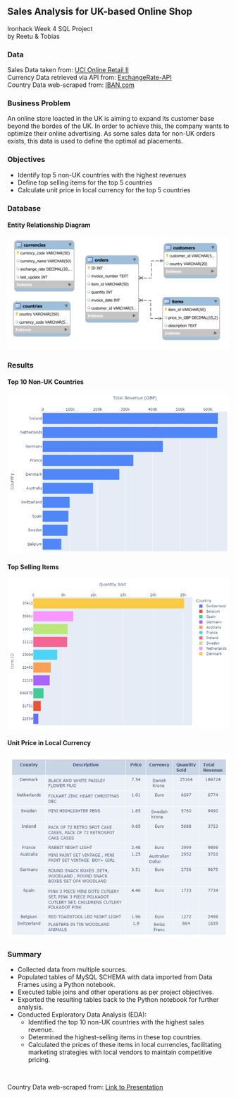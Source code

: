 ## Sales Analysis for UK-based Online Shop
Ironhack Week 4 SQL Project<br>
by Reetu & Tobias

### Data
Sales Data taken from: [UCI Online Retail II](https://archive.ics.uci.edu/dataset/502/online+retail+ii)<br>
Currency Data retrieved via API from: [ExchangeRate-API](https://www.exchangerate-api.com/)<br>
Country Data web-scraped from: [IBAN.com](https://www.iban.com/currency-codes)

### Business Problem
An online store loacted in the UK is aiming to expand its customer base beyond the bordes of the UK. In order to achieve this, the company wants to optimize their online advertising. As some sales data for non-UK orders exists, this data is used to define the optimal ad placements.

### Objectives
- Identify top 5 non-UK countries with the highest revenues
- Define top selling items for the top 5 countries
- Calculate unit price in local currency for the top 5 countries

### Database

#### Entity Relationship Diagram

![ERD](img/erd.png)

### Results

#### Top 10 Non-UK Countries
![top countries](img/obj1.png)

#### Top Selling Items
![top items](img/obj2.png)

#### Unit Price in Local Currency
![currency table](img/obj3.png)

### Summary

* Collected data from multiple sources.
* Populated tables of MySQL SCHEMA with data imported from Data Frames using a Python notebook.
* Executed table joins and other operations as per project objectives.
* Exported the resulting tables back to the Python notebook for further analysis.
* Conducted Exploratory Data Analysis (EDA): 
  * Identified the top 10 non-UK countries with the highest sales revenue.
  * Determined the highest-selling items in these top countries.
  * Calculated the prices of these items in local currencies, facilitating marketing strategies  with local vendors to maintain competitive pricing.
 <br>

Country Data web-scraped from: [Link to Presentation](https://docs.google.com/presentation/d/1KHMgHWfQ5uZsA9HIF6PASlYT1JzYIIiTCUx7vPKSMnU/edit?usp=sharing)

